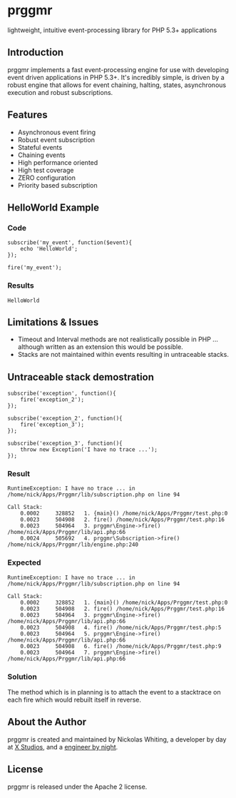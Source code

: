 # prggmr

lightweight, intuitive event-processing library for PHP 5.3+ applications

## Introduction

prggmr implements a fast event-processing engine for use with developing
event driven applications in PHP 5.3+. It's incredibly simple, is driven by
a robust engine that allows for event chaining, halting, states,
asynchronous execution and robust subscriptions.

## Features

* Asynchronous event firing
* Robust event subscription
* Stateful events
* Chaining events
* High performance oriented
* High test coverage
* ZERO configuration
* Priority based subscription

## HelloWorld Example

### Code

    subscribe('my_event', function($event){
        echo 'HelloWorld';
    });
    
    fire('my_event');
    
### Results

    HelloWorld

## Limitations & Issues

* Timeout and Interval methods are not realistically possible in PHP ... although written as an extension this would be possible.
* Stacks are not maintained within events resulting in untraceable stacks.

## Untraceable stack demostration

    subscribe('exception', function(){
        fire('exception_2');
    });
    
    subscribe('exception_2', function(){
        fire('exception_3');
    });
    
    subscribe('exception_3', function(){
        throw new Exception('I have no trace ...');
    });

### Result

    RuntimeException: I have no trace ... in /home/nick/Apps/Prggmr/lib/subscription.php on line 94

    Call Stack:
        0.0002     328852   1. {main}() /home/nick/Apps/Prggmr/test.php:0
        0.0023     504908   2. fire() /home/nick/Apps/Prggmr/test.php:16
        0.0023     504964   3. prggmr\Engine->fire() /home/nick/Apps/Prggmr/lib/api.php:66
        0.0024     505692   4. prggmr\Subscription->fire() /home/nick/Apps/Prggmr/lib/engine.php:240


### Expected

    RuntimeException: I have no trace ... in /home/nick/Apps/Prggmr/lib/subscription.php on line 94

    Call Stack:
        0.0002     328852   1. {main}() /home/nick/Apps/Prggmr/test.php:0
        0.0023     504908   2. fire() /home/nick/Apps/Prggmr/test.php:16
        0.0023     504964   3. prggmr\Engine->fire() /home/nick/Apps/Prggmr/lib/api.php:66
        0.0023     504908   4. fire() /home/nick/Apps/Prggmr/test.php:5
        0.0023     504964   5. prggmr\Engine->fire() /home/nick/Apps/Prggmr/lib/api.php:66
        0.0023     504908   6. fire() /home/nick/Apps/Prggmr/test.php:9
        0.0023     504964   7. prggmr\Engine->fire() /home/nick/Apps/Prggmr/lib/api.php:66


### Solution 

The method which is in planning is to attach the event to a stacktrace on each fire which would rebuilt itself in reverse.

## About the Author

prggmr is created and maintained by Nickolas Whiting, a developer by day at [X Studios](http://www.xstudiosinc.com), and a [engineer by night](http://github.com/nwhitingx).

## License

prggmr is released under the Apache 2 license.